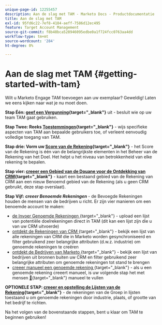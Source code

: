 ```yaml
---
unique-page-id: 12255457
description: Aan de slag met TAM - Marketo Docs - Productdocumentatie
title: Aan de slag met TAM
exl-id: 95fd6c22-7ef8-4184-aeff-7586d12ec495
feature: Target Account Management
source-git-commit: f8b48bca528946095edbe0a1f724fcc0763aa4dd
workflow-type: tm+mt
source-wordcount: '284'
ht-degree: 0%

---
```


# Aan de slag met TAM {#getting-started-with-tam}

Wilt u Marketo Engage TAM toevoegen aan uw exemplaar? Geweldig! Laten we eens kijken naar wat je nu moet doen.

**Stap Één: [ geef een Vergunning](/help/marketo/product-docs/target-account-management/setup-tam/issue-a-license.md){target="_blank"}** uit - besluit wie op uw team TAM gaat gebruiken.

**Stap Twee: Reeks [ Toestemmingen](/help/marketo/product-docs/target-account-management/setup-tam/permissions.md){target="_blank"}** - wijs specifieke aspecten van TAM aan bepaalde gebruikers toe, of verleent eenvoudig volledige toegang van TAM.

**Stap drie: Vorm uw [ Score van de Rekening](/help/marketo/product-docs/target-account-management/setup-tam/account-score.md){target="_blank"}** - het Score van de Rekening is één van de belangrijkste elementen in het Beheer van de Rekening van het Doel. Het helpt u het niveau van betrokkenheid van elke rekening te bepalen.

**Stap vier: [ creeer een Gebied van de Douane voor de Ontdekking van CRM](/help/marketo/product-docs/target-account-management/setup-tam/create-a-custom-field-for-crm-discovery.md){target="_blank"}** - kaart een bestaand gebied van de Rekening van CRM aan een nieuw Benoemd gebied van de Rekening (als u geen CRM gebruikt, deze stap overslaat).

**Stap Vijf:** **_creeer Benoemde Rekeningen_** - de Bevoegde Rekeningen houden de mensen van de bedrijven u richt. Er zijn vier manieren om een benoemde account te maken:

* [ de Invoer Genoemde Rekeningen ](/help/marketo/product-docs/target-account-management/target/named-accounts/import-named-accounts.md){target="_blank"} - upload een lijst van potentiële doelrekeningen direct in TAM (dit kan een lijst zijn die u van uw CRM uitvoerde)
* [ ontdekt de Rekeningen van CRM ](/help/marketo/product-docs/target-account-management/target/named-accounts/discover-accounts.md#discover-crm-accounts){target="_blank"} - bekijk een lijst van alle rekeningen van CRM die in Marketo worden gesynchroniseerd en filter gebruikend zeer belangrijke attributen (d.w.z. industrie) om genoemde rekeningen te creëren
* [ ontdekt de Bedrijven van Marketo ](/help/marketo/product-docs/target-account-management/target/named-accounts/discover-accounts.md#discover-marketo-companies){target="_blank"} - bekijk een lijst van bedrijven uit bronnen buiten uw CRM en filter gebruikend zeer belangrijke attributen om genoemde rekeningen tot stand te brengen
* [ creeer manueel een genoemde rekening ](/help/marketo/product-docs/target-account-management/target/named-accounts/create-a-named-account.md){target="_blank"} - als u een genoemde rekening creeert manueel, is uw volgende stap het met mensen [&#128279;](/help/marketo/product-docs/target-account-management/target/named-accounts/add-people-to-a-named-account.md){target="_blank"} manueel te vullen

**OPTIONELE STAP: [ creeer en opstelling de Lijsten van de Rekening](/help/marketo/product-docs/target-account-management/target/account-lists.md#create-a-new-account-list){target="_blank"}** - de rekeningen van de Groep in lijsten toestaand u om genoemde rekeningen door industrie, plaats, of grootte van het bedrijf te richten.

Na het volgen van de bovenstaande stappen, bent u klaar om TAM te beginnen gebruiken!
